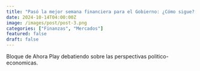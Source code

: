 ```yaml
---
title: "Pasó la mejor semana financiera para el Gobierno: ¿Cómo sigue? | Pablo Wende"
date: 2024-10-14T04:00:00Z
image: /images/post/post-3.png
categories: ["Finanzas", "Mercados"]
featured: false
draft: false
---
```

Bloque de Ahora Play debatiendo sobre las perspectivas politico-economicas.
